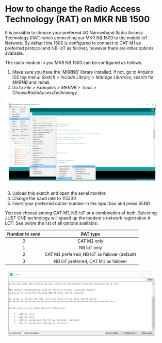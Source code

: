 # How to change the Radio Access Technology (RAT) on MKR NB 1500

It is possible to choose your preferred 4G Narrowband Radio Access Technology (RAT) when connecting our MKR NB 1500 to the mobile IoT Network. By default the 1500 is configured to connect to CAT-M1 as preferred protocol and NB-IoT as failover, however there are other options available.

The radio module in you MKR NB 1500 can be configured as follows:
1. Make sure you have the 'MKRNB' library installed. If not, go to Arduino IDE top menu: *Sketch > Include Library > Manage Libraries*, search for *MKRNB* and install.
2. Go to *File > Examples > MKRNB > Tools > ChooseRadioAccessTechnology*.

![Example location](/assets/img/hardware/boards/change-RAT1.png)

3. Upload this sketch and open the serial monitor.
4. Change the baud rate to 115200 
5. Insert your preferred option number in the input box and press SEND

You can choose among CAT-M1, NB-IoT or a combination of both. Selecting JUST ONE technology will speed up the modem's network registration A LOT! See below the list of all options available:

| Number to send |  RAT type |
|:----------:|:-------------:|
| 0 |  CAT M1 only |
| 1 |    NB IoT only   |
| 2 | CAT M1 preferred, NB IoT as failover (default) |
| 3 | NB IoT preferred, CAT M1 as failover |

![Serial port info](/assets/img/hardware/boards/change-RAT2.png)



